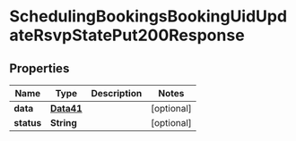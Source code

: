 

# SchedulingBookingsBookingUidUpdateRsvpStatePut200Response


## Properties

Name | Type | Description | Notes
------------ | ------------- | ------------- | -------------
**data** | [**Data41**](Data41.md) |  |  [optional]
**status** | **String** |  |  [optional]



